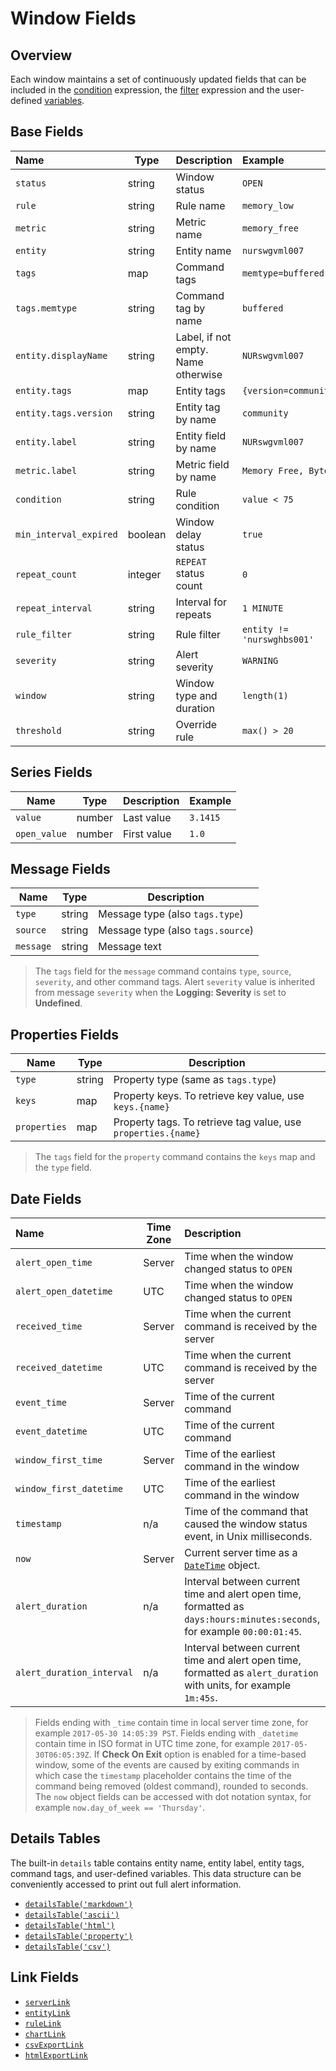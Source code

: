 # Window Fields

## Overview

Each window maintains a set of continuously updated fields that can be included in the [condition](condition.md) expression, the [filter](filters.md) expression and the user-defined [variables](variables.md).

## Base Fields

**Name**|**Type**|**Description**|**Example**
:---|---|---|:---
`status` | string | Window status | `OPEN`
`rule` | string | Rule name | `memory_low`
`metric` | string | Metric name | `memory_free`
`entity` | string | Entity name | `nurswgvml007`
`tags` | map | Command tags | `memtype=buffered`
`tags.memtype` | string | Command tag by name | `buffered`
`entity.displayName` | string | Label, if not empty. Name otherwise | `NURswgvml007`
`entity.tags` | map | Entity tags | `{version=community}`
`entity.tags.version` | string | Entity tag by name | `community`
`entity.label` | string | Entity field by name | `NURswgvml007`
`metric.label` | string | Metric field by name | `Memory Free, Bytes`
`condition` | string | Rule condition | `value < 75`
`min_interval_expired` | boolean | Window delay status | `true`
`repeat_count` | integer | `REPEAT` status count | `0`
`repeat_interval` | string | Interval for repeats | `1 MINUTE`
`rule_filter` | string | Rule filter | `entity != 'nurswghbs001'`
`severity` | string | Alert severity | `WARNING`
`window` | string | Window type and duration | `length(1)`
`threshold` | string | Override rule | `max() > 20`

## Series Fields

|**Name**|**Type**|**Description**|**Example**|
|---|---|---|--|
| `value` | number | Last value | `3.1415` |
| `open_value` | number | First value | `1.0` |

## Message Fields

|**Name**|**Type**|**Description**|
|---|---|---|
| `type` | string | Message type (also `tags.type`) |
| `source` | string | Message type (also `tags.source`) |
| `message` | string | Message text |

> The `tags` field for the `message` command contains `type`, `source`, `severity`, and other command tags.
> Alert `severity` value is inherited from message `severity` when the **Logging: Severity** is set to **Undefined**.

## Properties Fields

|**Name**|**Type**|**Description**|
|---|---|---|
| `type` | string | Property type (same as `tags.type`) |
| `keys` | map | Property keys. To retrieve key value, use `keys.{name}` |
| `properties` | map | Property tags. To retrieve tag value, use `properties.{name}` |

> The `tags` field for the `property` command contains the `keys` map and the `type` field.

## Date Fields

**Name**|**Time Zone**|**Description**
:---|---|:---
`alert_open_time` | Server | Time when the window changed status to `OPEN`
`alert_open_datetime` | UTC | Time when the window changed status to `OPEN`
`received_time` | Server | Time when the current command is received by the server
`received_datetime` | UTC | Time when the current command is received by the server
`event_time` | Server | Time of the current command
`event_datetime` | UTC | Time of the current command
`window_first_time` | Server | Time of the earliest command in the window
`window_first_datetime` | UTC | Time of the earliest command in the window
`timestamp` | n/a | Time of the command that caused the window status event, in Unix milliseconds.
`now` | Server | Current server time as a [`DateTime`](object-datetime.md) object.
`alert_duration` | n/a | Interval between current time and alert open time, formatted as `days:hours:minutes:seconds`, for example `00:00:01:45`.
`alert_duration_interval` | n/a | Interval between current time and alert open time, formatted as `alert_duration` with units, for example `1m:45s`.

> Fields ending with `_time` contain time in local server time zone, for example `2017-05-30 14:05:39 PST`.
> Fields ending with `_datetime` contain time in ISO format in UTC time zone, for example `2017-05-30T06:05:39Z`.
> If **Check On Exit** option is enabled for a time-based window, some of the events are caused by exiting commands in which case the `timestamp` placeholder contains the time of the command being removed (oldest command), rounded to seconds.
> The `now` object fields can be accessed with dot notation syntax, for example `now.day_of_week == 'Thursday'`.

## Details Tables

The built-in `details` table contains entity name, entity label, entity tags, command tags, and user-defined variables. This data structure can be conveniently accessed to print out full alert information.

* [`detailsTable('markdown')`](details-table.md#markdown)
* [`detailsTable('ascii')`](details-table.md#ascii)
* [`detailsTable('html')`](details-table.md#html)
* [`detailsTable('property')`](details-table.md#property)
* [`detailsTable('csv')`](details-table.md#csv)

## Link Fields

* [`serverLink`](links.md#serverlink)
* [`entityLink`](links.md#entitylink)
* [`ruleLink`](links.md#rulelink)
* [`chartLink`](links.md#chartlink)
* [`csvExportLink`](links.md#csvexportlink)
* [`htmlExportLink`](links.md#htmlexportlink)
